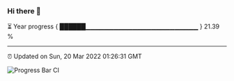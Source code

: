 ### Hi there 👋

⏳ Year progress { ██████▁▁▁▁▁▁▁▁▁▁▁▁▁▁▁▁▁▁▁▁▁▁▁▁ } 21.39 %

---

⏰ Updated on Sun, 20 Mar 2022 01:26:31 GMT

![Progress Bar CI](https://github.com/ZhaoGui/ZhaoGui/workflows/Progress%20Bar%20CI/badge.svg)
